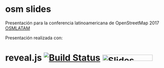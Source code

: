 # osm slides

Presentación para la conferencia latinoamericana de OpenStreetMap 2017 [OSMLATAM](http://state.osmlatam.org)


Presentación realizada con:

# reveal.js [![Build Status](https://travis-ci.org/hakimel/reveal.js.svg?branch=master)](https://travis-ci.org/hakimel/reveal.js) <a href="https://slides.com?ref=github"><img src="https://s3.amazonaws.com/static.slid.es/images/slides-github-banner-320x40.png?1" alt="Slides" width="160" height="20"></a>

